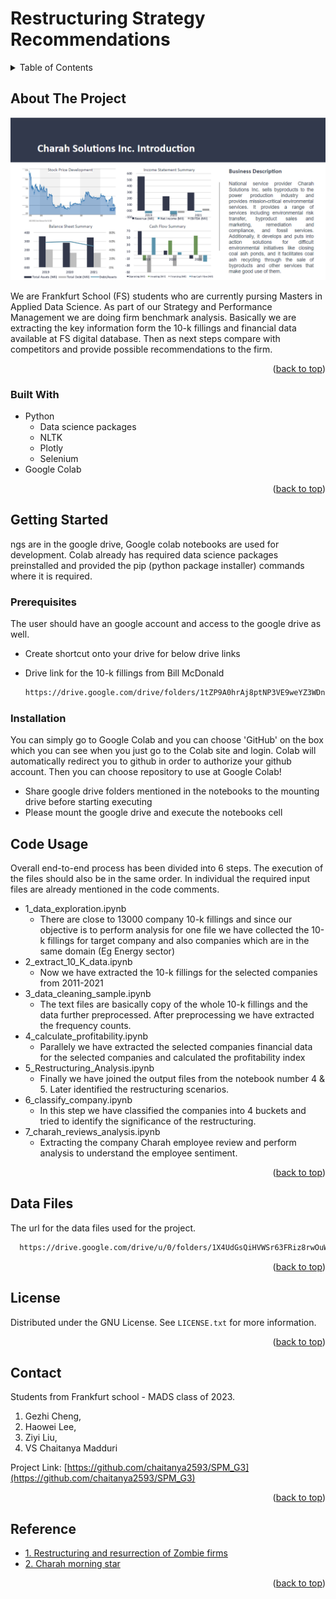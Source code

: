 # Restructuring Strategy Recommendations


<!-- TABLE OF CONTENTS -->
<details>
  <summary>Table of Contents</summary>
  <ol>
    <li>
      <a href="#about-the-project">About The Project</a>
      <ul>
        <li><a href="#built-with">Built With</a></li>
      </ul>
    </li>
    <li>
      <a href="#getting-started">Getting Started</a>
      <ul>
        <li><a href="#prerequisites">Prerequisites</a></li>
        <li><a href="#installation">Installation</a></li>
      </ul>
    </li>
    <li><a href="#code-usage">Code Usage</a></li>
    <li><a href="#data-files">Data Files</a></li>
    <li><a href="#license">License</a></li>
    <li><a href="#contact">Contact</a></li>
    <li><a href="#reference">Reference</a></li>    

    
  </ol>
</details>



<!-- ABOUT THE PROJECT -->
## About The Project

![Product Name Screen Shot](https://github.com/chaitanya2593/SPM_G3/blob/main/charah_overview.png)



We are Frankfurt School (FS) students who are currently pursing Masters in Applied Data Science. As part of our Strategy and 
Performance Management we are doing firm benchmark analysis. Basically we are extracting the key information form the 10-k 
fillings and  financial data available at FS digital database. Then as next steps compare with competitors and provide 
possible recommendations to the firm.

<p align="right">(<a href="#readme-top">back to top</a>)</p>



### Built With

* Python
  * Data science packages 
  * NLTK
  * Plotly
  * Selenium 
* Google Colab



<p align="right">(<a href="#readme-top">back to top</a>)</p>



<!-- GETTING STARTED -->
## Getting Started

ngs are in the google drive, Google colab notebooks are used for development. Colab already has 
required data science packages preinstalled and provided the pip (python package installer) commands where it is required.
### Prerequisites

The user should have an google account and access to the google drive as well.

- Create shortcut onto your drive for below drive links
* Drive link for the 10-k fillings from Bill McDonald
  ```sh
  https://drive.google.com/drive/folders/1tZP9A0hrAj8ptNP3VE9weYZ3WDn9jHic 
  ```

  
### Installation

You can simply go to Google Colab and you can choose 'GitHub' on the box which you can see when you just go to the Colab site and login. Colab will automatically redirect you to github in order to authorize your github account. Then you can choose repository to use at Google Colab!

- Share google drive folders mentioned in the notebooks to the mounting drive before starting executing 
- Please mount the google drive and execute the notebooks cell



<!-- USAGE EXAMPLES -->
## Code Usage  

Overall end-to-end process has been divided into 6 steps. The execution of the files should also be in the same order.
In individual the required input files are already mentioned in the code comments.

- 1_data_exploration.ipynb 
  - There are close to 13000 company 10-k fillings and since our objective is to perform analysis for one file we have 
   collected the 10-k fillings for target company and also companies which are in the same domain (Eg Energy sector)   
- 2_extract_10_K_data.ipynb
  - Now we have extracted the 10-k fillings for the selected companies from 2011-2021 
- 3_data_cleaning_sample.ipynb
  - The text files are basically copy of the whole 10-k fillings and the data further preprocessed. After preprocessing we have extracted the frequency counts. 
- 4_calculate_profitability.ipynb
  - Parallely we have extracted the selected companies financial data for the selected companies and calculated the profitability index  
- 5_Restructuring_Analysis.ipynb
  - Finally we have joined the output files from the notebook number 4 & 5. Later identified the restructuring scenarios. 
- 6_classify_company.ipynb
  - In this step we have classified the companies into 4 buckets and tried to identify the significance of the restructuring. 
- 7_charah_reviews_analysis.ipynb
  - Extracting the company Charah employee review and perform analysis to understand the employee sentiment. 

<p align="right">(<a href="#readme-top">back to top</a>)</p>

<!-- DATA -->
## Data Files

The url for the data files used for the project.
```sh
  https://drive.google.com/drive/u/0/folders/1X4UdGsQiHVWSr63FRiz8rwOuWW5Ua8uI 
  ```

<p align="right">(<a href="#readme-top">back to top</a>)</p>

<!-- LICENSE -->
## License

Distributed under the GNU License. See `LICENSE.txt` for more information.

<p align="right">(<a href="#readme-top">back to top</a>)</p>



<!-- CONTACT -->
## Contact

Students from Frankfurt school - MADS class of 2023.

1. Gezhi Cheng, 
2. Haowei Lee, 
3. Ziyi Liu, 
4. VS Chaitanya Madduri

Project Link: [https://github.com/chaitanya2593/SPM_G3](https://github.com/chaitanya2593/SPM_G3)

<p align="right">(<a href="#readme-top">back to top</a>)</p>



<!-- ACKNOWLEDGMENTS -->
## Reference

* [1. Restructuring and resurrection of Zombie firms](https://clsbluesky.law.columbia.edu/2022/08/23/beyond-the-twilight-zone-the-restructuring-and-resurrection-of-zombie-firms/)
* [2. Charah morning star](https://www.morningstar.com/search?query=Charah%20Solutions%20Inc)

<p align="right">(<a href="#readme-top">back to top</a>)</p>


